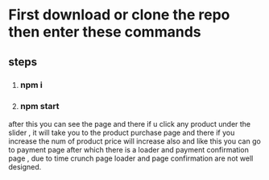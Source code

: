 # First download or clone the repo then enter these commands

## steps

1. ### npm i
2. ### npm start

after this you can see the page and there if u click any product under the slider , it will take you to the product purchase page and there if you increase the num of product price will increase also and like this you can go to payment page after which there is a loader and payment confirmation page , due to time crunch page loader and page confirmation are not well designed.
